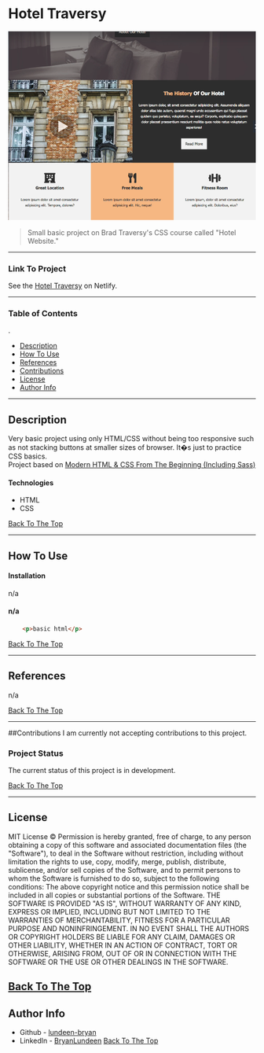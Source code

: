 # Hotel Traversy
![udemy screenshot](./images/project.png)
> Small basic project on Brad Traversy's CSS course called "Hotel Website."

---

### Link To Project
See the [Hotel Traversy]() on Netlify.

---

### Table of Contents
.
- [Description](#description)
- [How To Use](#how-to-use)
- [References](#references)
- [Contributions](#contributions)
- [License](#license)
- [Author Info](#author-info)

---

## Description
Very basic project using only HTML/CSS without being too responsive such as not stacking buttons at smaller sizes of browser. It�s just to practice CSS basics.  
Project based on [Modern HTML & CSS From The Beginning (Including Sass)]( https://www.udemy.com/course/modern-html-css-from-the-beginning/)
#### Technologies
- HTML
- CSS

[Back To The Top](#hotel-traversy)

---
## How To Use
#### Installation
n/a
#### n/a
```html
    <p>basic html</p>
```

[Back To The Top](#hotel-traversy)

---
## References
n/a

[Back To The Top](#hotel-traversy)

---
##Contributions
I am currently not accepting contributions to this project.
### Project Status
The current status of this project is in development. 

[Back To The Top](#hotel-traversy)

---
## License
MIT License
&copy; Permission is hereby granted, free of charge, to any person obtaining a copy of this software and associated documentation files (the "Software"), to deal in the Software without restriction, including without limitation the rights to use, copy, modify, merge, publish, distribute, sublicense, and/or sell copies of the Software, and to permit persons to whom the Software is furnished to do so, subject to the following conditions: The above copyright notice and this permission notice shall be included in all copies or substantial portions of the Software. THE SOFTWARE IS PROVIDED "AS IS", WITHOUT WARRANTY OF ANY KIND, EXPRESS OR IMPLIED, INCLUDING BUT NOT LIMITED TO THE WARRANTIES OF MERCHANTABILITY, FITNESS FOR A PARTICULAR PURPOSE AND NONINFRINGEMENT. IN NO EVENT SHALL THE AUTHORS OR COPYRIGHT HOLDERS BE LIABLE FOR ANY CLAIM, DAMAGES OR OTHER LIABILITY, WHETHER IN AN ACTION OF CONTRACT, TORT OR OTHERWISE, ARISING FROM, OUT OF OR IN CONNECTION WITH THE SOFTWARE OR THE USE OR OTHER DEALINGS IN THE SOFTWARE.

[Back To The Top](#)
---
## Author Info
- Github - [lundeen-bryan](https://github.com/lundeen-bryan)
- LinkedIn - [BryanLundeen](https://www.linkedin.com/in/bryanlundeen/)
[Back To The Top](#)

